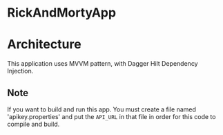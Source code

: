 # RickAndMortyApp

# Architecture
This application uses MVVM pattern, with Dagger Hilt Dependency Injection.

## Note
If you want to build and run this app.
You must create a file named 'apikey.properties' and put the `API_URL` in that file in order for this code to compile and build.



